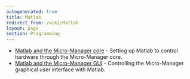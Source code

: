 ```yaml
---
autogenerated: true
title: Matlab
redirect_from: /wiki/Matlab
layout: page
section: Programming
---
```


-   [Matlab and the Micro-Manager
    core](Matlab_Configuration "wikilink") - Setting up Matlab to
    control hardware through the Micro-Manager core.
-   [Matlab and the Micro-Manager
    GUI](Matlab_and_the_Micro-Manager_GUI "wikilink") - Controlling the
    Micro-Manager graphical user interface with Matlab.

